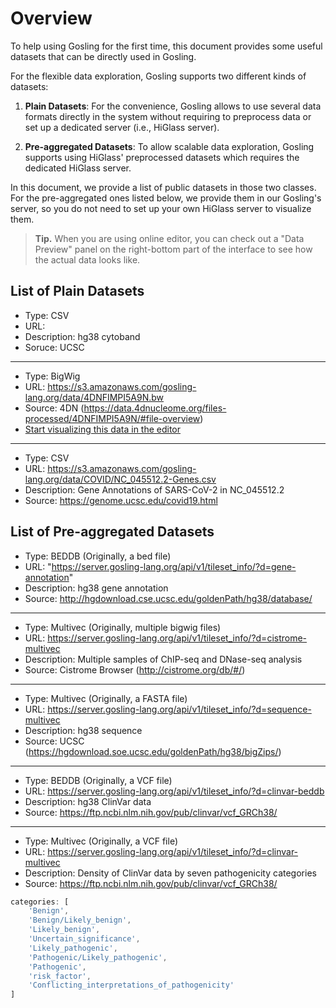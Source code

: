 # Overview
To help using Gosling for the first time, this document provides some useful datasets that can be directly used in Gosling.

For the flexible data exploration, Gosling supports two different kinds of datasets:

1. **Plain Datasets**: For the convenience, Gosling allows to use several data formats directly in the system without requiring to preprocess data or set up a dedicated server (i.e., HiGlass server).

<!--This includes BigWig, BED, BEDPE, and we will be supporting more genomic file formats in the near future.-->
2. **Pre-aggregated Datasets**: To allow scalable data exploration, Gosling supports using HiGlass' preprocessed datasets which requires the dedicated HiGlass server.

In this document, we provide a list of public datasets in those two classes. For the pre-aggregated ones listed below, we provide them in our Gosling's server, so you do not need to set up your own HiGlass server to visualize them.

> **Tip.** When you are using online editor, you can check out a "Data Preview" panel on the right-bottom part of the interface to see how the actual data looks like.

## List of Plain Datasets
- Type: CSV
- URL: 
- Description: hg38 cytoband
- Soruce: UCSC
---
- Type: BigWig
- URL: https://s3.amazonaws.com/gosling-lang.org/data/4DNFIMPI5A9N.bw
- Source: 4DN (https://data.4dnucleome.org/files-processed/4DNFIMPI5A9N/#file-overview)
- [Start visualizing this data in the editor]()
---
- Type: CSV
- URL: https://s3.amazonaws.com/gosling-lang.org/data/COVID/NC_045512.2-Genes.csv
- Description: Gene Annotations of SARS-CoV-2 in NC_045512.2
- Source: https://genome.ucsc.edu/covid19.html
## List of Pre-aggregated Datasets
- Type: BEDDB (Originally, a bed file)
- URL: "https://server.gosling-lang.org/api/v1/tileset_info/?d=gene-annotation"
- Description: hg38 gene annotation
- Source: http://hgdownload.cse.ucsc.edu/goldenPath/hg38/database/

---
- Type: Multivec (Originally, multiple bigwig files)
- URL: https://server.gosling-lang.org/api/v1/tileset_info/?d=cistrome-multivec
- Description: Multiple samples of ChIP-seq and DNase-seq analysis
- Source: Cistrome Browser (http://cistrome.org/db/#/)

---

- Type: Multivec (Originally, a FASTA file)
- URL: https://server.gosling-lang.org/api/v1/tileset_info/?d=sequence-multivec
- Description: hg38 sequence
- Source: UCSC (https://hgdownload.soe.ucsc.edu/goldenPath/hg38/bigZips/)

---

- Type: BEDDB (Originally, a VCF file)
- URL: https://server.gosling-lang.org/api/v1/tileset_info/?d=clinvar-beddb
- Description: hg38 ClinVar data
- Source: https://ftp.ncbi.nlm.nih.gov/pub/clinvar/vcf_GRCh38/

---
- Type: Multivec (Originally, a VCF file)
- URL: https://server.gosling-lang.org/api/v1/tileset_info/?d=clinvar-multivec
- Description: Density of ClinVar data by seven pathogenicity categories 
- Source: https://ftp.ncbi.nlm.nih.gov/pub/clinvar/vcf_GRCh38/

```ts
categories: [
    'Benign',
    'Benign/Likely_benign',
    'Likely_benign',
    'Uncertain_significance',
    'Likely_pathogenic',
    'Pathogenic/Likely_pathogenic',
    'Pathogenic',
    'risk_factor',
    'Conflicting_interpretations_of_pathogenicity'
]
```
